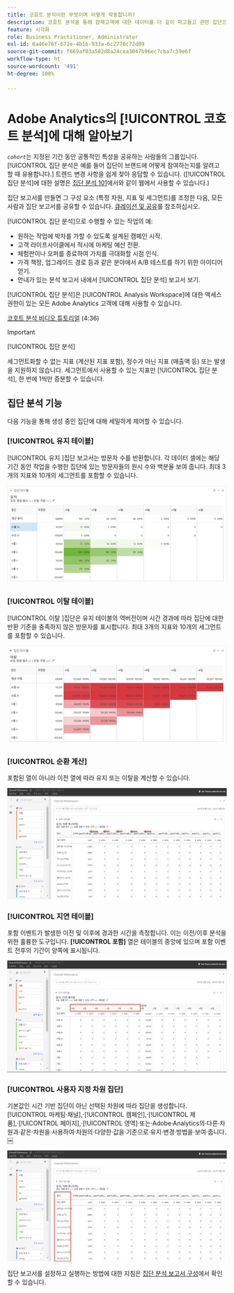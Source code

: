 ```yaml
---
title: 코호트 분석이란 무엇이며 어떻게 작동합니까?
description: 코호트 분석을 통해 잠재고객에 대한 데이터를 더 깊이 파고들고 관련 집단으로 나눕니다. Analysis Workspace의 집단 분석에 대한 자세한 내용.
feature: 시각화
role: Business Practitioner, Administrator
exl-id: 6a46e76f-671e-4b1b-933a-6c2776c72d09
source-git-commit: f669af03a502d8a24cea3047b96ec7cba7c59e6f
workflow-type: ht
source-wordcount: '491'
ht-degree: 100%

---
```


# Adobe Analytics의 [!UICONTROL 코호트 분석]에 대해 알아보기

*`cohort`*&#x200B;는 지정된 기간 동안 공통적인 특성을 공유하는 사람들의 그룹입니다. [!UICONTROL 집단 분석은 예를 들어 집단이 브랜드에 어떻게 참여하는지를 알려고 할 때 유용합니다.] 트렌드 변경 사항을 쉽게 찾아 응답할 수 있습니다. ([!UICONTROL 집단 분석]에 대한 설명은 [집단 분석 101](https://en.wikipedia.org/wiki/Cohort_analysis)에서와 같이 웹에서 사용할 수 있습니다.)

집단 보고서를 만들면 그 구성 요소 (특정 차원, 지표 및 세그먼트)를 조정한 다음, 모든 사람과 집단 보고서를 공유할 수 있습니다. [큐레이션 및 공유](/help/analyze/analysis-workspace/curate-share/curate.md)를 참조하십시오.

[!UICONTROL 집단 분석]으로 수행할 수 있는 작업의 예:

* 원하는 작업에 박차를 가할 수 있도록 설계된 캠페인 시작.
* 고객 라이프사이클에서 적시에 마케팅 예산 전환.
* 체험판이나 오퍼를 종료하여 가치를 극대화할 시점 인식.
* 가격 책정, 업그레이드 경로 등과 같은 분야에서 A/B 테스트를 하기 위한 아이디어 얻기.
* 안내가 있는 분석 보고서 내에서 [!UICONTROL 집단 분석] 보고서 보기.

[!UICONTROL 집단 분석]은 [!UICONTROL Analysis Workspace]에 대한 액세스 권한이 있는 모든 Adobe Analytics 고객에 대해 사용할 수 있습니다.

[코호트 분석 비디오 튜토리얼](https://experienceleague.adobe.com/docs/analytics-learn/tutorials/analysis-workspace/cohort-analysis/cohort-analysis-workspace.html?lang=ko-KR)  (4:36)

>[!IMPORTANT]
>
>[!UICONTROL 집단 분석]
>
>세그먼트화할 수 없는 지표 (계산된 지표 포함), 정수가 아닌 지표 (매출액 등) 또는 발생을 지원하지 않습니다. 세그먼트에서 사용할 수 있는 지표만
>[!UICONTROL 집단 분석], 한 번에 1씩만 증분할 수 있습니다.

## 집단 분석 기능

다음 기능을 통해 생성 중인 집단에 대해 세밀하게 제어할 수 있습니다.

### [!UICONTROL 유지 테이블]

[!UICONTROL 유지 ]집단 보고서는 방문자 수를 반환합니다. 각 데이터 셀에는 해당 기간 동안 작업을 수행한 집단에 있는 방문자들의 원시 수와 백분율 보여 줍니다. 최대 3개의 지표와 10개의 세그먼트를 포함할 수 있습니다.

![](assets/retention-report.png)

### [!UICONTROL 이탈 테이블]

[!UICONTROL 이탈 ]집단은 유지 테이블의 역버전이며 시간 경과에 따라 집단에 대한 반환 기준을 충족하지 않은 방문자를 표시합니다. 최대 3개의 지표와 10개의 세그먼트를 포함할 수 있습니다.

![](assets/churn-report.png)

### [!UICONTROL 순환 계산]

포함된 열이 아니라 이전 열에 따라 유지 또는 이탈을 계산할 수 있습니다.

![](assets/cohort-rolling-calculation.png)

### [!UICONTROL 지연 테이블]

포함 이벤트가 발생한 이전 및 이후에 경과한 시간을 측정합니다. 이는 이전/이후 분석을 위한 훌륭한 도구입니다. **[!UICONTROL 포함]** 열은 테이블의 중앙에 있으며 포함 이벤트 전후의 기간이 양쪽에 표시됩니다.

![](assets/cohort-latency.png)

### [!UICONTROL 사용자 지정 차원 집단]

기본값인 시간 기반 집단이 아닌 선택된 차원에 따라 집단을 생성합니다. [!UICONTROL 마케팅·채널],·[!UICONTROL 캠페인],·[!UICONTROL 제품],·[!UICONTROL 페이지],·[!UICONTROL 영역]·또는·Adobe·Analytics의·다른·차원과·같은·차원을·사용하여·차원의·다양한·값을·기준으로·유지·변경·방법을·보여·줍니다.￼

![](assets/cohort-customizable-cohort-row.png)

집단 보고서를 설정하고 실행하는 방법에 대한 지침은 [집단 분석 보고서 구성](/help/analyze/analysis-workspace/visualizations/cohort-table/t-cohort.md)에서 확인할 수 있습니다.
